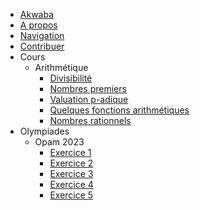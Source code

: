 - [Akwaba](index.md)
- [A propos](about.md)
- [Navigation](navigation.md)
- [Contribuer](support.md)
- Cours
     - Arithmétique
        - [Divisibilité](course/nt/first-concepts/divisibility.md)
        - [Nombres premiers](course/nt/first-concepts/prime-numbers.md)
        - [Valuation p-adique](course/nt/first-concepts/p-adic-valuation.md)
        - [Quelques fonctions arithmétiques](course/nt/first-concepts/some-arithm-functions.md)
        - [Nombres rationnels](course/nt/first-concepts/rationnals-numbers.md)
- Olympiades
    - Opam 2023
        - [Exercice 1](opam/opam-2023/exercise-1.md)
        - [Exercice 2](opam/opam-2023/exercise-2.md)
        - [Exercice 3](opam/opam-2023/exercise-3.md)
        - [Exercice 4](opam/opam-2023/exercise-4.md)
        - [Exercice 5](opam/opam-2023/exercise-5.md)
